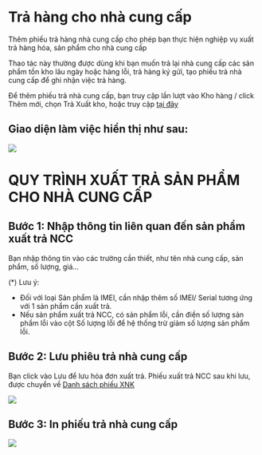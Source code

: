 # Trả hàng cho nhà cung cấp

Thêm phiếu trả hàng nhà cung cấp cho phép bạn thực hiện nghiệp vụ xuất trả hàng hóa, sản phẩm cho nhà cung cấp

Thao tác này thường được dùng khi bạn muốn trả lại nhà cung cấp các sản phẩm tồn kho lâu ngày hoặc hàng lỗi, trả hàng ký gửi, tạo phiếu trả nhà cung cấp để ghi nhận việc trả hàng.

Để thêm phiếu trả nhà cung cấp, bạn truy cập lần lượt vào Kho hàng / click Thêm mới, chọn Trả Xuất kho, hoặc truy cập [tại đây](https://new.nhanh.vn/inventory/bill/export)

## Giao diện làm việc hiển thị như sau:

![](https://raw.githubusercontent.com/nhanhapi/manual/master/docs/kho-hang/img/tra-hang.png?token=AQA6TRFKHHZT2U66REMJXCS66GE4E)

# QUY TRÌNH XUẤT TRẢ SẢN PHẨM CHO NHÀ CUNG CẤP
## Bước 1: Nhập thông tin liên quan đến sản phẩm xuất trả NCC
Bạn nhập thông tin vào các trường cần thiết, như tên nhà cung cấp, sản phẩm, số lượng, giá...

(*) Lưu ý:

- Đối với loại Sản phẩm là IMEI, cần nhập thêm số IMEI/ Serial tương ứng với 1 sản phẩm cần xuất trả.
- Nếu sản phẩm xuất trả NCC, có sản phẩm lỗi, cần điền số lượng sản phẩm lỗi vào cột Số lượng lỗi để hệ thống trừ giảm số lượng sản phẩm lỗi.
## Bước 2: Lưu phiêu trả nhà cung cấp
Bạn click vào Lưu để lưu hóa đơn xuất trả.
Phiếu xuất trả NCC sau khi lưu, được chuyển về [Danh sách phiếu XNK](https://new.nhanh.vn/inventory/bill/index)

![](https://raw.githubusercontent.com/nhanhapi/manual/master/docs/kho-hang/img/danh-sach-phieu-tra.png?token=AQA6TRA4WNBUQQO7AOQKERC66GESM)

## Bước 3: In phiếu trả nhà cung cấp
![](https://github.com/nhanhapi/manual/blob/master/docs/kho-hang/img/phieu-tra-hang.png) 
